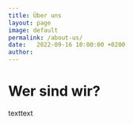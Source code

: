 ```yaml
---
title: Über uns
layout: page
image: default
permalink: /about-us/
date:   2022-09-16 10:00:00 +0200
author: 
---
```


# Wer sind wir?

texttext
